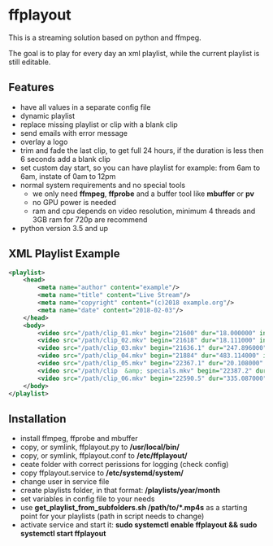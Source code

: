**ffplayout**
================


This is a streaming solution based on python and ffmpeg.

The goal is to play for every day an xml playlist, while the current playlist is still editable.


Features
-----

- have all values in a separate config file
- dynamic playlist
- replace missing playlist or clip with a blank clip
- send emails with error message
- overlay a logo
- trim and fade the last clip, to get full 24 hours, if the duration is less then 6 seconds add a blank clip
- set custom day start, so you can have playlist for example: from 6am to 6am, instate of 0am to 12pm
- normal system requirements and no special tools
    - we only need **ffmpeg**, **ffprobe** and a buffer tool like **mbuffer** or **pv**
    - no GPU power is needed
    - ram and cpu depends on video resolution, minimum 4 threads and 3GB ram for 720p are recommend
- python version 3.5 and up

XML Playlist Example
-----

```xml
<playlist>
    <head>
        <meta name="author" content="example"/>
        <meta name="title" content="Live Stream"/>
        <meta name="copyright" content="(c)2018 example.org"/>
        <meta name="date" content="2018-02-03"/>
    </head>
    <body>
        <video src="/path/clip_01.mkv" begin="21600" dur="18.000000" in="0.00" out="18.000000"/>
        <video src="/path/clip_02.mkv" begin="21618" dur="18.111000" in="0.00" out="18.111000"/>
        <video src="/path/clip_03.mkv" begin="21636.1" dur="247.896000" in="0.00" out="247.896000"/>
        <video src="/path/clip_04.mkv" begin="21884" dur="483.114000" in="0.00" out="483.114000"/>
        <video src="/path/clip_05.mkv" begin="22367.1" dur="20.108000" in="0.00" out="20.108000"/>
        <video src="/path/clip  &amp; specials.mkv" begin="22387.2" dur="203.290000" in="0.00" out="203.290000"/>
        <video src="/path/clip_06.mkv" begin="22590.5" dur="335.087000" in="300.00" out="335.087000"/>
    </body>
</playlist>
```

Installation
-----
- install ffmpeg, ffprobe and mbuffer
- copy, or symlink, ffplayout.py to **/usr/local/bin/**
- copy, or symlink, ffplayout.conf to **/etc/ffplayout/**
- ceate folder with correct perissions for logging (check config)
- copy ffplayout.service to **/etc/systemd/system/**
- change user in service file
- create playlists folder, in that format: **/playlists/year/month**
- set variables in config file to your needs
- use **get_playlist_from_subfolders.sh /path/to/*.mp4s** as a starting point for your playlists (path in script needs to change)
- activate service and start it: **sudo systemctl enable ffplayout && sudo systemctl start ffplayout**

